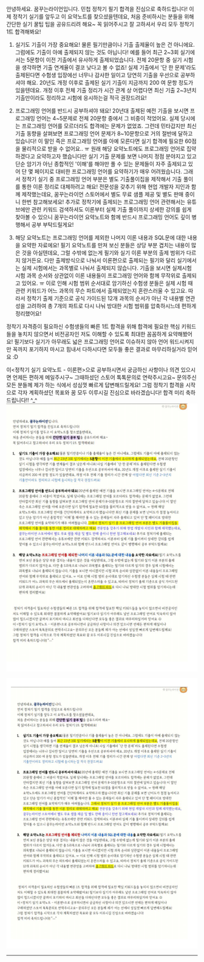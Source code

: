 안녕하세요. 꿈꾸는라이언입니다.
민첩 정착기 필기 합격을 진심으로 축하드립니다!
이제 정착기 실기를 앞두고 이 요약노트를 찾으셨을텐데요,
처음 준비하시는 분들을 위해 간단한 실기 꿀팁 팁을 공유드리려 해요~
꼭 읽어주시고 잘 고하셔서 우리 모두 정착기 1트 합격해봐요!

1. 실기도 기출이 가장 중요해요! 물론 필기만큼이나 기출 출제율이 높은 건 아니에요. 그럼에도 기출이 아예 출제되지 않는 것도 아닙니다! 예를 들어 최근 2~3회 실기에서는 5문항이 이전 기출에서 유사하게 출제되었습니다. 전체 20문항 중 실기 시험을 생각하면 기출 연계율이 결코 낮다고 볼 수 없죠! 실제 기출에서 '단 한 문제'라도 출제된다면 수험생 입장에선 너무나 감사한 일이고 당연히 기출을 우선으로 공부하셔야 해요. 20년도 개정 이후로 출제된 실기 기출이 지금까지 200 여 문항 정도가 있을텐데요. 개정 이후 전체 기출 정리가 시간 관계 상 어렵다면 최신 기출 2~3년치 기출만이라도 정리하고 시험에 응시하는걸 적극 권장드려요!

2. 프로그래밍 언어를 반드시 공부하셔야 돼요! 20년대 출제된 예전 기출을 보시면 프로그래밍 언어는 4~5문제로 전체 20문항 중에서 그 비중이 적었어요. 실제 당시에는 프로그래밍 언어를 모르더라도 합격에는 문제가 없었죠. 그런데 민타갑지만 최신 기출 동향을 살펴보면 프로그래밍 언어 문제가 8~10문항으로 거의 절반에 달하고 있습니다! 이 말인 즉은 프로그래밍 언어를 아예 모른다면 실기 합격에 필요한 60점을 물리적으로 받을 수 없어요.. ㅠ 원래 해당 요약노트에도 프로그래밍 언어로 집약하겠다고 요약하고자 했습니다만 실기 기출 문제를 보면 나머지 정점 분야지고 있고 단순 암기가 아닌 종합적인 '이해'를 해야만 풀 수 있는 문제들이 자주 출제되고 있어 단 몇 페이지로 대비한 프로그래밍 언어를 요약하기가 매우 어려웠습니다. 그래서 정착기 실기 중 프로그래밍 언어 부분은 별도 기출풀이집을 제작해서 기출 풀이를 통한 이론 정리로 대체하려고 해요! 전문성을 갖추기 위해 현업 개발자 지인과 함께 제작했는데요, 꿈꾸는라이언 스토어에서 별도 무료 샘플 제공 및 별도 판매 중이니 한번 참고해보세요! 추가로 정착기에 출제되는 프로그래밍 언어 관련해서는 유튜브에만 관련 키워드 검색하셔도 이론부터 실제 기출 풀이까지 상세한 강의를 쉽게 찾아볼 수 있으니 꿈꾸는라이언 요약노트와 함께 반드시 프로그래밍 언어도 깊이 병행해서 공부 부탁드릴게요!

3. 해당 요약노트는 프로그래밍 언어를 제외한 나머지 이론 내용과 SQL문에 대한 내용을 요약한 자료에요! 필기 요약노트를 만져 보신 분들은 상당 부분 겹치는 내용이 많은 것을 아실텐데요, 그럴 수밖에 없는게 필기와 실기 이론 부분의 출제 범위가 다르지 않거든요. 다만 출제방식으로 나눠서 이론편으로 출제되는 필기와 달리 실기에서는 실제 시험에서는 과목별로 나눠서 출제되지 않습니다. 기출을 보시면 실제시험 시험 과목 순서와 상관없이 이론 내용들이 프로그래밍 언어와 함께 무작위로 출제되고 있어요. ㅠ 이로 인해 시험 범위 순서대로 암기하신 수험생 분들은 실제 시험 때 관련 키워드가 어느 과목의 무슨 파트에서 출제되었는지 혼란스러울 수 있고요. 따라서 정착기 출제 기준으로 공식 가이드된 12개 과목의 순서가 아닌 각 내용별 연관성을 고려하여 총 7개의 파트로 다시 나눠 방대한 시험 범위를 압축하시느데 편하게 정리했어요!

정착기 자격증이 필요하신 수험생들의 빠른 1트 합격을 위해 합격에 필요한 핵심 키워드들을 놓치지 않으면서 비전공자인 저도 이해할 수 있도록 최대한 꼼꼼하게 요약해봤어요! 필기보다 실기가 아무래도 넓은 프로그래밍 언어로 이슈하지 않아 언어 워드시켜지만 꼭까지 포기하지 마시고 힘내서 다하시다면 모두들 좋은 결과로 마무리하실거라 믿어요 :D

이<정착기 실기 요약노트 - 이론편>으로 공부하시면서 궁금하신 사항이나 의견 있으시면 언제든 편하게 메일주시구~
그때하셨던 스토어 톡톡문의로 연락주시고요~ 문의주신 모든 분들께 제가 하는 식에서 성심껏 빠르게 답변해드릴게요!
그럼 정착기 합격을 시작으로 각자 계획하셨던 목표와 꿈 모두 이루시길 진심으로 바라겠습니다!
합격 미리 축하드립니다!! ^_^
![Image p1-1](images\img_p1_1.png)

![Image p1-2](images\img_p1_2.png)


---

